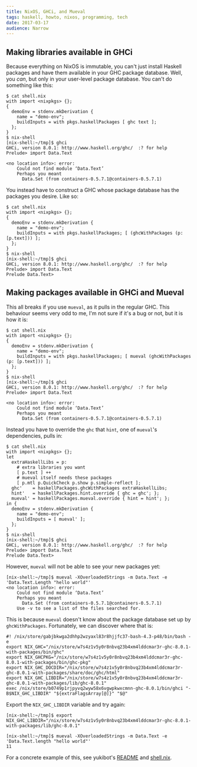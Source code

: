 ```yaml
---
title: NixOS, GHCi, and Mueval
tags: haskell, howto, nixos, programming, tech
date: 2017-03-17
audience: Narrow
---
```



Making libraries available in GHCi
----------------------------------

Because everything on NixOS is immutable, you can't just install Haskell packages and have them
available in your GHC package database. Well, you *can*, but only in your user-level package
database. You can't do something like this:

```
$ cat shell.nix
with import <nixpkgs> {};
{
  demoEnv = stdenv.mkDerivation {
    name = "demo-env";
    buildInputs = with pkgs.haskellPackages [ ghc text ];
  };
}
$ nix-shell
[nix-shell:~/tmp]$ ghci
GHCi, version 8.0.1: http://www.haskell.org/ghc/  :? for help
Prelude> import Data.Text

<no location info>: error:
    Could not find module ‘Data.Text’
    Perhaps you meant
      Data.Set (from containers-0.5.7.1@containers-0.5.7.1)
```

You instead have to construct a GHC whose package database has the packages you desire. Like so:

```
$ cat shell.nix
with import <nixpkgs> {};
{
  demoEnv = stdenv.mkDerivation {
    name = "demo-env";
    buildInputs = with pkgs.haskellPackages; [ (ghcWithPackages (p: [p.text])) ];
  };
}
$ nix-shell
[nix-shell:~/tmp]$ ghci
GHCi, version 8.0.1: http://www.haskell.org/ghc/  :? for help
Prelude> import Data.Text
Prelude Data.Text>
```


Making packages available in GHCi and Mueval
--------------------------------------------

This all breaks if you use `mueval`, as it pulls in the regular GHC. This behaviour seems very odd
to me, I'm not sure if it's a bug or not, but it is how it is:

```
$ cat shell.nix
with import <nixpkgs> {};
{
  demoEnv = stdenv.mkDerivation {
    name = "demo-env";
    buildInputs = with pkgs.haskellPackages; [ mueval (ghcWithPackages (p: [p.text])) ];
  };
}
$ nix-shell
[nix-shell:~/tmp]$ ghci
GHCi, version 8.0.1: http://www.haskell.org/ghc/  :? for help
Prelude> import Data.Text

<no location info>: error:
    Could not find module ‘Data.Text’
    Perhaps you meant
      Data.Set (from containers-0.5.7.1@containers-0.5.7.1)
```

Instead you have to override the `ghc` that `hint`, one of `mueval`'s dependencies, pulls in:

```
$ cat shell.nix
with import <nixpkgs> {};
let
  extraHaskellLibs = p:
    # extra libraries you want
    [ p.text ] ++
    # mueval itself needs these packages
    [ p.mtl p.QuickCheck p.show p.simple-reflect ];
  ghc'    = haskellPackages.ghcWithPackages extraHaskellLibs;
  hint'   = haskellPackages.hint.override { ghc = ghc'; };
  mueval' = haskellPackages.mueval.override { hint = hint'; };
in {
  demoEnv = stdenv.mkDerivation {
    name = "demo-env";
    buildInputs = [ mueval' ];
  };
}
$ nix-shell
[nix-shell:~/tmp]$ ghci
GHCi, version 8.0.1: http://www.haskell.org/ghc/  :? for help
Prelude> import Data.Text
Prelude Data.Text>
```

However, `mueval` will not be able to see your new packages yet:

```
[nix-shell:~/tmp]$ mueval -XOverloadedStrings -m Data.Text -e 'Data.Text.Length "hello world"'
<no location info>: error:
    Could not find module ‘Data.Text’
    Perhaps you meant
      Data.Set (from containers-0.5.7.1@containers-0.5.7.1)
    Use -v to see a list of the files searched for.
```

This is because `mueval` doesn't know about the package database set up by
`ghcWithPackages`. Fortunately, we can discover where that is:

```
#! /nix/store/gabjbkwga2dhhp2wzyaxl83r8hjjfc37-bash-4.3-p48/bin/bash -e
export NIX_GHC="/nix/store/w7s4z1v5y0r8nbvq23b4xm4lddcmar3r-ghc-8.0.1-with-packages/bin/ghc"
export NIX_GHCPKG="/nix/store/w7s4z1v5y0r8nbvq23b4xm4lddcmar3r-ghc-8.0.1-with-packages/bin/ghc-pkg"
export NIX_GHC_DOCDIR="/nix/store/w7s4z1v5y0r8nbvq23b4xm4lddcmar3r-ghc-8.0.1-with-packages/share/doc/ghc/html"
export NIX_GHC_LIBDIR="/nix/store/w7s4z1v5y0r8nbvq23b4xm4lddcmar3r-ghc-8.0.1-with-packages/lib/ghc-8.0.1"
exec /nix/store/b0749p1rjpyvq2wyw58x6vgwpkwxcmnn-ghc-8.0.1/bin/ghci "-B$NIX_GHC_LIBDIR" "${extraFlagsArray[@]}" "$@"
```

Export the `NIX_GHC_LIBDIR` variable and try again:

```
[nix-shell:~/tmp]$ export NIX_GHC_LIBDIR="/nix/store/w7s4z1v5y0r8nbvq23b4xm4lddcmar3r-ghc-8.0.1-with-packages/lib/ghc-8.0.1"

[nix-shell:~/tmp]$ mueval -XOverloadedStrings -m Data.Text -e 'Data.Text.length "hello world"'
11
```

For a concrete example of this, see yukibot's [README][] and [shell.nix][].

[README]: https://github.com/barrucadu/yukibot#readme
[shell.nix]: https://github.com/barrucadu/yukibot/blob/master/shell.nix
